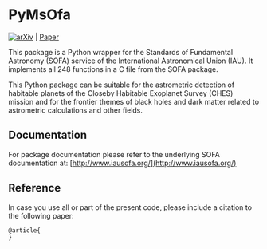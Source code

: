 # PyMsOfa
[![arXiv](https://img.shields.io/badge/arxiv-2200.0000-b31b1b.svg)](https://arxiv.org/abs/2200.0000) | [Paper](https://www.baidu.com) 

This package is a Python wrapper for the Standards of Fundamental Astronomy (SOFA) service of the International Astronomical Union (IAU). It implements all 248 functions in a C file from the SOFA package.

This Python package can be suitable for the astrometric detection of habitable planets of the Closeby Habitable Exoplanet Survey (CHES) mission and for the frontier themes of black holes and dark matter related to astrometric calculations and other fields.

## Documentation

For package documentation please refer to the underlying SOFA documentation at:
[http://www.iausofa.org/](http://www.iausofa.org/)

## Reference
In case you use all or part of the present code, please include a citation to the following paper:

```
@article{
}
```
